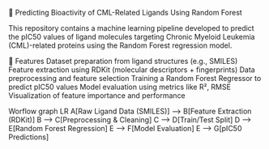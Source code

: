 🔬 Predicting Bioactivity of CML-Related Ligands Using Random Forest

This repository contains a machine learning pipeline developed to predict the pIC50 values of ligand molecules targeting Chronic Myeloid Leukemia (CML)-related proteins using the Random Forest regression model.

🚀 Features
Dataset preparation from ligand structures (e.g., SMILES)
Feature extraction using RDKit (molecular descriptors + fingerprints)
Data preprocessing and feature selection
Training a Random Forest Regressor to predict pIC50 values
Model evaluation using metrics like R², RMSE
Visualization of feature importance and performance

Worflow
graph LR
A[Raw Ligand Data (SMILES)] --> B[Feature Extraction (RDKit)]
B --> C[Preprocessing & Cleaning]
C --> D[Train/Test Split]
D --> E[Random Forest Regression]
E --> F[Model Evaluation]
E --> G[pIC50 Predictions]
